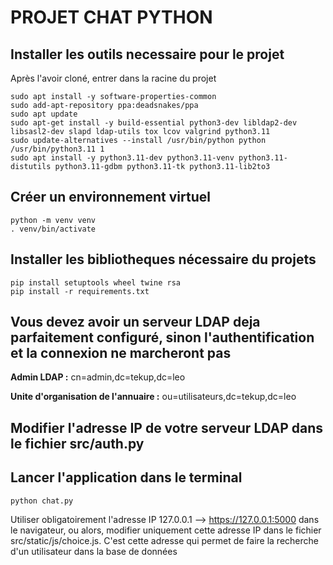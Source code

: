 # PROJET CHAT PYTHON

## Installer les outils necessaire pour le projet

Après l'avoir cloné, entrer dans la racine du projet

    sudo apt install -y software-properties-common
    sudo add-apt-repository ppa:deadsnakes/ppa
    sudo apt update
    sudo apt-get install -y build-essential python3-dev libldap2-dev libsasl2-dev slapd ldap-utils tox lcov valgrind python3.11
    sudo update-alternatives --install /usr/bin/python python /usr/bin/python3.11 1
    sudo apt install -y python3.11-dev python3.11-venv python3.11-distutils python3.11-gdbm python3.11-tk python3.11-lib2to3

## Créer un environnement virtuel

    python -m venv venv
    . venv/bin/activate

## Installer les bibliotheques nécessaire du projets

    pip install setuptools wheel twine rsa
    pip install -r requirements.txt

## Vous devez avoir un serveur LDAP deja parfaitement configuré, sinon l'authentification et la connexion ne marcheront pas

**Admin LDAP :** cn=admin,dc=tekup,dc=leo

**Unite d'organisation de l'annuaire :** ou=utilisateurs,dc=tekup,dc=leo

## Modifier l'adresse IP de votre serveur LDAP dans le fichier src/auth.py

## Lancer l'application dans le terminal

    python chat.py

Utiliser obligatoirement l'adresse IP 127.0.0.1 --> <https://127.0.0.1:5000> dans le navigateur, ou alors, modifier uniquement cette adresse IP dans le fichier src/static/js/choice.js. C'est cette adresse qui permet de faire la recherche d'un utilisateur dans la base de données
